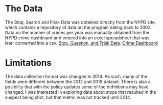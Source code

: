 # The Data
The Stop, Search and Frisk Data was obtained directly from the NYPD site, which contains a repository of data on the program dating back to 2003. Data on the number of crimes per year was manually obtained from the NYPD crime dashboard and entered into an excel spreadsheet that was later converted into a csv. [Stop, Question, and Frisk Data](https://www1.nyc.gov/site/nypd/stats/reports-analysis/stopfrisk.page). [Crime Dashboard](https://compstat.nypdonline.org/)

# Limitations
The data collection format was changed in 2014. As such, many of the fields were different between the 2012 and 2019 dataset. There is also a posibility that with the policy updates some of the definitions may have changed. I was interested in exploring data about stops that resulted in the suspect being shot, but that metric was not tracked until 2014. 

